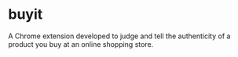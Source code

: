 # buyit

A Chrome extension developed to judge and tell the authenticity of a product you buy at an online shopping store.

